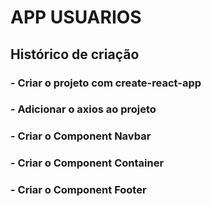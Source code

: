 # APP USUARIOS

## Histórico de criação 

### - Criar o projeto com create-react-app
### - Adicionar o axios ao projeto
### - Criar o Component Navbar
### - Criar o Component Container
### - Criar o Component Footer